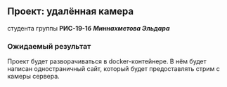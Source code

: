 ## Проект: удалённая камера
студента группы __РИС-19-1б__
___Миннахметова Эльдара___

### Ожидаемый результат
Проект будет разворачиваться в docker-контейнере. В нём будет написан одностраничный сайт, который будет предоставлять стрим с камеры сервера.